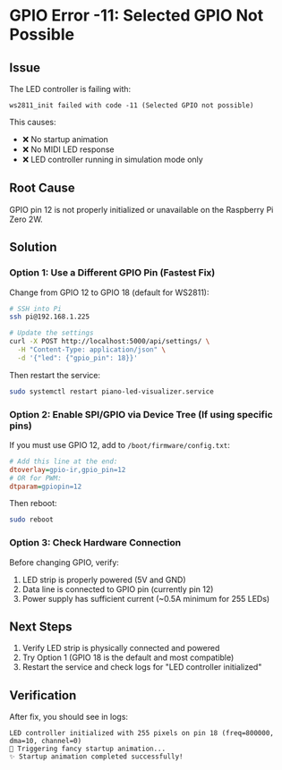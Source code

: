 # GPIO Error -11: Selected GPIO Not Possible

## Issue
The LED controller is failing with:
```
ws2811_init failed with code -11 (Selected GPIO not possible)
```

This causes:
- ❌ No startup animation
- ❌ No MIDI LED response
- ❌ LED controller running in simulation mode only

## Root Cause
GPIO pin 12 is not properly initialized or unavailable on the Raspberry Pi Zero 2W.

## Solution

### Option 1: Use a Different GPIO Pin (Fastest Fix)
Change from GPIO 12 to GPIO 18 (default for WS2811):

```bash
# SSH into Pi
ssh pi@192.168.1.225

# Update the settings
curl -X POST http://localhost:5000/api/settings/ \
  -H "Content-Type: application/json" \
  -d '{"led": {"gpio_pin": 18}}'
```

Then restart the service:
```bash
sudo systemctl restart piano-led-visualizer.service
```

### Option 2: Enable SPI/GPIO via Device Tree (If using specific pins)
If you must use GPIO 12, add to `/boot/firmware/config.txt`:

```ini
# Add this line at the end:
dtoverlay=gpio-ir,gpio_pin=12
# OR for PWM:
dtparam=gpiopin=12
```

Then reboot:
```bash
sudo reboot
```

### Option 3: Check Hardware Connection
Before changing GPIO, verify:
1. LED strip is properly powered (5V and GND)
2. Data line is connected to GPIO pin (currently pin 12)
3. Power supply has sufficient current (~0.5A minimum for 255 LEDs)

## Next Steps
1. Verify LED strip is physically connected and powered
2. Try Option 1 (GPIO 18 is the default and most compatible)
3. Restart the service and check logs for "LED controller initialized"

## Verification
After fix, you should see in logs:
```
LED controller initialized with 255 pixels on pin 18 (freq=800000, dma=10, channel=0)
🎹 Triggering fancy startup animation...
✨ Startup animation completed successfully!
```
